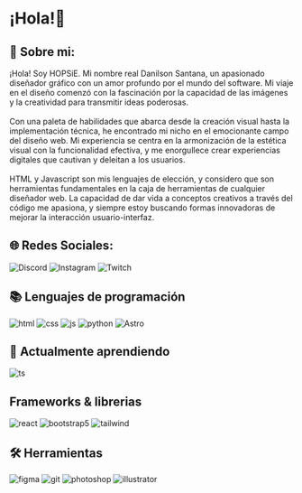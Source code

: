 # ¡Hola!👋

## 💫 Sobre mi:
¡Hola! Soy HOPSiE. Mi nombre real Danilson Santana, un apasionado diseñador gráfico con un amor profundo por el mundo del software. Mi viaje en el diseño comenzó con la fascinación por la capacidad de las imágenes y la creatividad para transmitir ideas poderosas.<br><br>Con una paleta de habilidades que abarca desde la creación visual hasta la implementación técnica, he encontrado mi nicho en el emocionante campo del diseño web. Mi experiencia se centra en la armonización de la estética visual con la funcionalidad efectiva, y me enorgullece crear experiencias digitales que cautivan y deleitan a los usuarios.<br><br>HTML y Javascript son mis lenguajes de elección, y considero que son herramientas fundamentales en la caja de herramientas de cualquier diseñador web. La capacidad de dar vida a conceptos creativos a través del código me apasiona, y siempre estoy buscando formas innovadoras de mejorar la interacción usuario-interfaz.


## 🌐 Redes Sociales:
![Discord](https://img.shields.io/badge/Discord-%235865F2.svg?style=for-the-badge&logo=discord&logoColor=white) ![Instagram](https://img.shields.io/badge/Instagram-%23E4405F.svg?style=for-the-badge&logo=Instagram&logoColor=whiteh) ![Twitch](https://img.shields.io/badge/Twitch-%239146FF.svg?style=for-the-badge&logo=Twitch&logoColor=white)

## 📚 Lenguajes de programación 
  
  <img src = "https://img.shields.io/badge/HTML5-E34F26?style=for-the-badge&logo=html5&logoColor=white" alt = "html" />  <img src = "https://img.shields.io/badge/CSS3-1572B6?style=for-the-badge&logo=css3&logoColor=white" alt = "css" />  <img src = "https://img.shields.io/badge/JavaScript-111111?style=for-the-badge&logo=javascript&logoColor=F7DF1E" alt = "js" />  <img src = "https://img.shields.io/badge/Python-14354C?style=for-the-badge&logo=python&logoColor=white" alt = "python" /> ![Astro](https://img.shields.io/badge/astro-%232C2052.svg?style=for-the-badge&logo=astro&logoColor=white)
  
  ## 📖 Actualmente aprendiendo
  <img src = "https://img.shields.io/badge/TypeScript-007ACC?style=for-the-badge&logo=typescript&logoColor=white" alt = "ts" />
    
  
## Frameworks & librerias 
  <img src = "https://img.shields.io/badge/react-%2320232a.svg?style=for-the-badge&logo=react&logoColor=%2361DAFB" alt = "react" />  <img src = "https://img.shields.io/badge/next.js-000000?style=for-the-badge&logo=nextdotjs&logoColor=white" alt = "bootstrap5" />  <img src = "https://img.shields.io/badge/Tailwind_CSS-38B2AC?style=for-the-badge&logo=tailwind-css&logoColor=white" alt = "tailwind" />
  
  ## 🛠️ Herramientas
  <img src = "https://img.shields.io/badge/figma-7434a4?style=for-the-badge&logo=figma&logoColor=white" alt = "figma" />  <img src = "https://img.shields.io/badge/git-%23F05033.svg?style=for-the-badge&logo=git&logoColor=white" alt = "git" />  <img src = "https://img.shields.io/badge/adobe%20photoshop-001E36.svg?style=for-the-badge&logo=adobe%20photoshop&logoColor=" alt = "photoshop" />  <img src = "https://img.shields.io/badge/adobe%20illustrator-3c240c.svg?style=for-the-badge&logo=adobe%20illustrator&logoColor=f8a829" alt = "illustrator" />

<!-- Proudly created with GPRM ( https://gprm.itsvg.in ) -->
